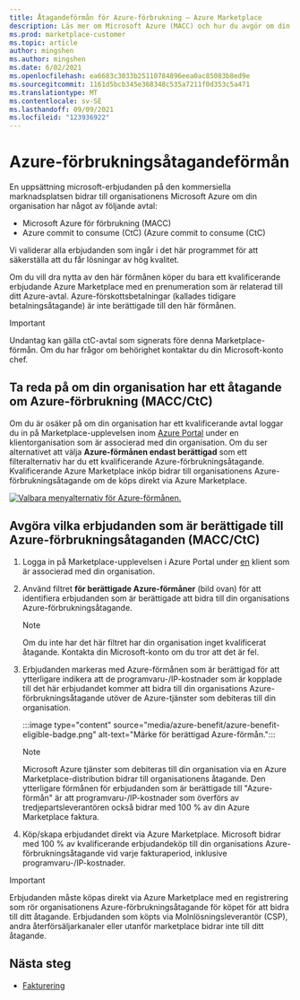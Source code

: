 ```yaml
---
title: Åtagandeförmån för Azure-förbrukning – Azure Marketplace
description: Läs mer om Microsoft Azure (MACC) och hur du avgör om din organisation har hur man hittar erbjudanden i Azure Portal som är berättigade till Azure-förmånen.
ms.prod: marketplace-customer
ms.topic: article
author: mingshen
ms.author: mingshen
ms.date: 6/02/2021
ms.openlocfilehash: ea6683c3033b25110784896eea0ac85083b8ed9e
ms.sourcegitcommit: 1161d5bcb345e368348c535a7211f0d353c5a471
ms.translationtype: MT
ms.contentlocale: sv-SE
ms.lasthandoff: 09/09/2021
ms.locfileid: "123936922"
---
```

# <a name="azure-consumption-commitment-benefit"></a>Azure-förbrukningsåtagandeförmån

En uppsättning microsoft-erbjudanden på den kommersiella marknadsplatsen bidrar till organisationens Microsoft Azure om din organisation har något av följande avtal:

- Microsoft Azure för förbrukning (MACC)
- Azure commit to consume (CtC) (Azure commit to consume (CtC)

Vi validerar alla erbjudanden som ingår i det här programmet för att säkerställa att du får lösningar av hög kvalitet.

Om du vill dra nytta av den här förmånen köper du bara ett kvalificerande erbjudande Azure Marketplace med en prenumeration som är relaterad till ditt Azure-avtal. Azure-förskottsbetalningar (kallades tidigare betalningsåtagande) är inte berättigade till den här förmånen.

> [!IMPORTANT]
> Undantag kan gälla ctC-avtal som signerats före denna Marketplace-förmån. Om du har frågor om behörighet kontaktar du din Microsoft-konto chef.

## <a name="determine-if-your-organization-has-an-azure-consumption-commitment-maccctc"></a>Ta reda på om din organisation har ett åtagande om Azure-förbrukning (MACC/CtC)

Om du är osäker på om din organisation har ett kvalificerande avtal loggar du in på Marketplace-upplevelsen inom [Azure Portal](https://ms.portal.azure.com/#blade/Microsoft_Azure_Marketplace/MarketplaceOffersBlade/selectedMenuItemId/home) under en klientorganisation som är associerad med din organisation. Om du ser alternativet att välja **Azure-förmånen endast berättigad** som ett filteralternativ har du ett kvalificerande Azure-förbrukningsåtagande. Kvalificerande Azure Marketplace inköp bidrar till organisationens Azure-förbrukningsåtagande om de köps direkt via Azure Marketplace.

[![Valbara menyalternativ för Azure-förmånen.](media/azure-benefit/azure-benefit-eligible.png)](media/azure-benefit/azure-benefit-eligible.png#lightbox)

## <a name="determine-which-offers-are-eligible-for-azure-consumption-commitments-maccctc"></a>Avgöra vilka erbjudanden som är berättigade till Azure-förbrukningsåtaganden (MACC/CtC)

1. Logga in på Marketplace-upplevelsen i Azure Portal under [en](https://ms.portal.azure.com/#blade/Microsoft_Azure_Marketplace/MarketplaceOffersBlade/selectedMenuItemId/home) klient som är associerad med din organisation.
2. Använd filtret **för berättigade Azure-förmåner** (bild ovan) för att identifiera erbjudanden som är berättigade att bidra till din organisations Azure-förbrukningsåtagande.

   > [!NOTE]
   > Om du inte har det här filtret har din organisation inget kvalificerat åtagande. Kontakta din Microsoft-konto om du tror att det är fel.
 
3. Erbjudanden markeras med  Azure-förmånen som är berättigad för att ytterligare indikera att de programvaru-/IP-kostnader som är kopplade till det här erbjudandet kommer att bidra till din organisations Azure-förbrukningsåtagande utöver de Azure-tjänster som debiteras till din organisation.

    :::image type="content" source="media/azure-benefit/azure-benefit-eligible-badge.png" alt-text="Märke för berättigad Azure-förmån.":::

   > [!NOTE]
   > Microsoft Azure tjänster som debiteras till din organisation via en Azure Marketplace-distribution bidrar till organisationens åtagande. Den ytterligare förmånen för erbjudanden som är berättigade till "Azure-förmån" är att programvaru-/IP-kostnader som överförs av tredjepartsleverantören också bidrar med 100 % av din Azure Marketplace faktura.

4. Köp/skapa erbjudandet direkt via Azure Marketplace. Microsoft bidrar med 100 % av kvalificerande erbjudandeköp till din organisations Azure-förbrukningsåtagande vid varje fakturaperiod, inklusive programvaru-/IP-kostnader.

> [!IMPORTANT]
> Erbjudanden måste köpas direkt via Azure Marketplace med en registrering som rör organisationens Azure-förbrukningsåtagande för köpet för att bidra till ditt åtagande. Erbjudanden som köpts via Molnlösningsleverantör (CSP), andra återförsäljarkanaler eller utanför marketplace bidrar inte till ditt åtagande.

## <a name="next-steps"></a>Nästa steg

- [Fakturering](billing-invoicing.md)
